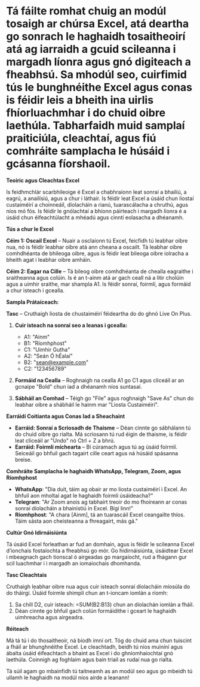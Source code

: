 # Tá fáilte romhat chuig an modúl tosaigh ar chúrsa Excel, atá deartha go sonrach le haghaidh tosaitheoirí atá ag iarraidh a gcuid scileanna i margadh líonra agus gnó digiteach a fheabhsú. Sa mhodúl seo, cuirfimid tús le bunghnéithe Excel agus conas is féidir leis a bheith ina uirlis fhíorluachmhar i do chuid oibre laethúla. Tabharfaidh muid samplaí praiticiúla, cleachtaí, agus fiú comhráite samplacha le húsáid i gcásanna fíorshaoil. 

**Teoiric agus Cleachtas Excel**

Is feidhmchlár scarbhileoige é Excel a chabhraíonn leat sonraí a bhailiú, a eagrú, a anailísiú, agus a chur i láthair. Is féidir leat Excel a úsáid chun liostaí custaiméirí a choinneáil, díolacháin a rianú, tuarascálacha a chruthú, agus níos mó fós. Is féidir le gnólachtaí a bhíonn páirteach i margadh líonra é a úsáid chun éifeachtúlacht a mhéadú agus cinntí eolasacha a dhéanamh.

**Tús a chur le Excel**

**Céim 1: Oscail Excel** – Nuair a osclaíonn tú Excel, feicfidh tú leabhar oibre nua, nó is féidir leabhar oibre atá ann cheana a oscailt. Tá leabhar oibre comhdhéanta de bhileoga oibre, agus is féidir leat bileoga oibre iolracha a bheith agat i leabhar oibre amháin.

**Céim 2: Eagar na Cille** – Tá bileog oibre comhdhéanta de chealla eagraithe i sraitheanna agus colúin. Is é an t-ainm atá ar gach ceall ná a litir cholúin agus a uimhir sraithe, mar shampla A1. Is féidir sonraí, foirmlí, agus formáid a chur isteach i gcealla.

**Sampla Prátaíceach:**

**Tasc** – Cruthaigh liosta de chustaiméirí féideartha do do ghnó Live On Plus.

1. **Cuir isteach na sonraí seo a leanas i gcealla:**
   - A1: "Ainm"
   - B1: "Ríomhphost"
   - C1: "Uimhir Gutha"
   - A2: "Seán Ó hÉalaí"
   - B2: "sean@example.com"
   - C2: "123456789"
   
2. **Formáid na Cealla** – Roghnaigh na cealla A1 go C1 agus cliceáil ar an gcnaipe "Bold" chun iad a dhéanamh níos suntasaí. 

3. **Sábháil an Comhad** – Téigh go "File" agus roghnaigh "Save As" chun do leabhar oibre a shábháil le hainm mar "Liosta Custaiméirí".

**Earráidí Coitianta agus Conas Iad a Sheachaint**

- **Earráid: Sonraí a Scriosadh de Thaisme** – Déan cinnte go sábhálann tú do chuid oibre go rialta. Má scriosann tú rud éigin de thaisme, is féidir leat cliceáil ar "Undo" nó Ctrl + Z a bhrú.
- **Earráid: Foirmlí míchearta** – Bí cúramach agus tú ag úsáid foirmlí. Seiceáil go bhfuil gach tagairt cille ceart agus ná húsáid spásanna breise.

**Comhráite Samplacha le haghaidh WhatsApp, Telegram, Zoom, agus Ríomhphost**

- **WhatsApp**: "Dia duit, táim ag obair ar mo liosta custaiméirí i Excel. An bhfuil aon mholtaí agat le haghaidh foirmlí úsáideacha?"
- **Telegram**: "Ar Zoom anois ag tabhairt treoir do mo fhoireann ar conas sonraí díolacháin a bhainistiú in Excel. Bígí linn!"
- **Ríomhphost**: "A chara [Ainm], tá an tuarascáil Excel ceangailte thíos. Táim sásta aon cheisteanna a fhreagairt, más gá."

**Cultúr Gnó Idirnáisiúnta**

Tá úsáid Excel forleathan ar fud an domhain, agus is féidir le scileanna Excel d’ionchais fostaíochta a fheabhsú go mór. Go hidirnáisiúnta, úsáidtear Excel i mbeagnach gach tionscal ó airgeadas go margaíocht, rud a fhágann gur scil luachmhar í i margadh an iomaíochais dhomhanda.

**Tasc Cleachtais**

Cruthaigh leabhar oibre nua agus cuir isteach sonraí díolacháin míosúla do do tháirgí. Úsáid foirmle shimplí chun an t-ioncam iomlán a ríomh: 

1. Sa chill D2, cuir isteach: =SUM(B2:B13) chun an díolachán iomlán a fháil.
2. Déan cinnte go bhfuil gach colún formáidithe i gceart le haghaidh uimhreacha agus airgeadra.

**Réiteach**

Má tá tú i do thosaitheoir, ná bíodh imní ort. Tóg do chuid ama chun tuiscint a fháil ar bhunghnéithe Excel. Le cleachtadh, beidh tú níos muiníní agus ábalta úsáid éifeachtach a bhaint as Excel i do ghníomhaíochtaí gnó laethúla. Coinnigh ag foghlaim agus bain triail as rudaí nua go rialta.

Tá súil agam go mbainfidh tú taitneamh as an modúl seo agus go mbeidh tú ullamh le haghaidh na modúl níos airde a leanann!